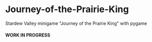 # Journey-of-the-Prairie-King
Stardew Valley minigame "Journey of the Prairie King" with pygame

#### WORK IN PROGRESS

